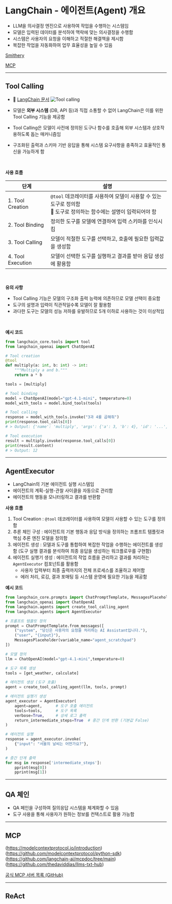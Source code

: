 # LangChain - 에이전트(Agent) 개요

- LLM을 의사결정 엔진으로 사용하여 작업을 수행하는 시스템임
- 모델은 입력된 데이터를 분석하여 맥락에 맞는 의사결정을 수행함
- 시스템은 사용자의 요청을 이해하고 적절한 해결책을 제시함
- 복잡한 작업을 자동화하여 업무 효율성을 높일 수 있음




[Smithery](https://smithery.ai/)

[MCP](https://modelcontextprotocol.io/introduction)

---

## Tool Calling

- 🔗 [LangChain 문서](https://python.langchain.com/docs/concepts/tool_calling/)
![Tool calling](https://python.langchain.com/assets/images/tool_calling_components-bef9d2bcb9d3706c2fe58b57bf8ccb60.png)

- 모델은 **외부 시스템** (DB, API 등)과 직접 소통할 수 없어 LangChain은 이를 위한 Tool Calling 기능을 제공함
- Tool Calling은 모델이 사전에 정의된 도구나 함수를 호출해 외부 시스템과 상호작용하도록 돕는 매커니즘임
- 구조화된 출력과 스키마 기반 응답을 통해 시스템 요구사항을 충족하고 효율적인 통신을 가능하게 함
<br>

**사용 흐름**

| 단계 | 설명 |
|-----|-----|
| 1. Tool Creation | `@tool` 데코레이터를 사용하여 모델이 사용할 수 있는 도구로 정의함<br>📌 도구로 정의하는 함수에는 설명이 입력되어야 함 |
| 2. Tool Binding | 정의한 도구를 모델에 연결하여 입력 스키마를 인식시킴 |
| 3. Tool Calling | 모델이 적절한 도구를 선택하고, 호출에 필요한 입력값을 생성함 |
| 4. Tool Execution | 모델이 선택한 도구를 실행하고 결과를 받아 응답 생성에 활용함 |

<br>

**유의 사항**
- Tool Calling 기능은 모델의 구조화 출력 능력에 의존하므로 모델 선택이 중요함
- 도구의 설명과 입력이 직관적일수록 모델이 잘 활용함
- 과다한 도구는 모델의 성능 저하를 유발하므로 5개 이하로 사용하는 것이 이상적임
<br>

**예시 코드**

```python
from langchain_core.tools import tool
from langchain_openai import ChatOpenAI

# Tool creation
@tool
def multiply(a: int, b: int) -> int:
    """Multiply a and b."""
    return a * b

tools = [multiply]

# Tool binding
model = ChatOpenAI(model="gpt-4.1-mini", temperature=0)
model_with_tools = model.bind_tools(tools)

# Tool calling
response = model_with_tools.invoke("3과 4를 곱해줘")
print(response.tool_calls[0])
# > Output: {'name': 'multiply', 'args': {'a': 3, 'b': 4}, 'id': '...', 'type': 'tool_call'}

# Tool execution
result = multiply.invoke(response.tool_calls[0])
print(result.content)
# > Output: 12
```

---

## AgentExecutor

- LangChain의 기본 에이전트 실행 시스템임
- 에이전트의 계획-실행-관찰 사이클을 자동으로 관리함
- 에이전트의 행동을 모니터링하고 결과를 반환함

**사용 흐름**
1. Tool Creation : `@tool` 데코레이터를 사용하여 모델이 사용할 수 있는 도구를 정의함
2. 추론 체인 구성 : 에이전트의 기본 행동과 응답 방식을 정의하는 프롬프트 템플릿과 핵심 추론 엔진 모델을 정의함
3. 에이전트 생성 : 모델과 도구를 통합하여 복잡한 작업을 수행하는 에이전트를 생성함 (도구 실행 결과를 분석하여 최종 응답을 생성하는 워크플로우를 구현함)
4. 에이전트 실행기 생성 : 에이전트의 작업 흐름을 관리하고 결과를 처리하는 `AgentExecutor` 컴포넌트를 활용함
    - 사용자 입력부터 최종 출력까지의 전체 프로세스를 조율하고 제어함
    - 에러 처리, 로깅, 결과 포매팅 등 시스템 운영에 필요한 기능을 제공함

**예시 코드**

```python
from langchain_core.prompts import ChatPromptTemplate, MessagesPlaceholder
from langchain_openai import ChatOpenAI
from langchain.agents import create_tool_calling_agent
from langchain.agents import AgentExecutor

# 프롬프트 템플릿 정의
prompt = ChatPromptTemplate.from_messages([
    ("system", "당신은 사용자의 요청을 처리하는 AI Assistant입니다."),
    ("user", "{input}"),
    MessagesPlaceholder(variable_name="agent_scratchpad")
])

# 모델 정의
llm = ChatOpenAI(model="gpt-4.1-mini",temperature=0)

# 도구 목록 생성 
tools = [get_weather, calculate]

# 에이전트 생성 (도구 호출)
agent = create_tool_calling_agent(llm, tools, prompt)

# 에이전트 실행기 생성
agent_executor = AgentExecutor(
    agent=agent,      # 도구 호출 에이전트
    tools=tools,      # 도구 목록
    verbose=True,     # 상세 로그 출력
    return_intermediate_steps=True  # 중간 단계 반환 (기본값 False)
)

# 에이전트 실행
response = agent_executor.invoke(
    {"input": "서울의 날씨는 어떤가요?"},
)

# 중간 단계 출력
for msg in response['intermediate_steps']:
    pprint(msg[0])
    pprint(msg[1])


```


---

## QA 체인

- QA 페인을 구성하여 질의응답 시스템을 체계화할 수 있음
- 도구 사용을 통해 사용자가 원하는 정보를 컨텍스트로 활용 가능함


---

## MCP

(https://modelcontextprotocol.io/introduction)
(https://github.com/modelcontextprotocol/python-sdk)
(https://github.com/langchain-ai/mcpdoc/tree/main)
(https://github.com/thedaviddias/llms-txt-hub)

[공식 MCP 서버 목록 (GitHub)](https://github.com/modelcontextprotocol/servers?tab=readme-ov-file#%EF%B8%8F-official-integrations)


---

## ReAct
